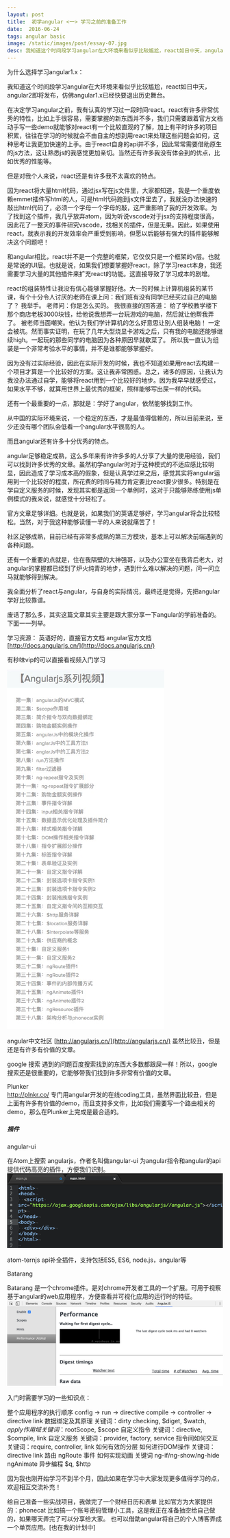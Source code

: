 ```yaml
---
layout: post
title:  初学angular <一> 学习之前的准备工作
date:  2016-06-24
tags: angular basic
image: /static/images/post/essay-07.jpg
desc: 我知道这个时间段学习angular在大环境来看似乎比较尴尬，react如日中天，angular2即将发布，仿佛angular1.x已经快要退出历史舞台。在决定学习angular之前，我有认真的学习过一段时间react。react有许多非常优秀的特性，比如上手很容易，需要掌握的新东西并不多，我们只需要跟着官方文档动手写一些demo就能够对react有一个比较直观的了解，加上有平时许多的项目积累，往往在学习的时候就会不由自主的想到用react来处理这些问题会如何，这种思考让我更加快速的上手。由于react自身的api并不多，因此常常需要借助原生的js方法，这让熟悉js的我感觉更加亲切。当然还有许多我没有体会到的优点，比如优秀的性能等
---
```


为什么选择学习angular1.x：

我知道这个时间段学习angular在大环境来看似乎比较尴尬，react如日中天，angular2即将发布，仿佛angular1.x已经快要退出历史舞台。

在决定学习angular之前，我有认真的学习过一段时间react。react有许多非常优秀的特性，比如上手很容易，需要掌握的新东西并不多，我们只需要跟着官方文档动手写一些demo就能够对react有一个比较直观的了解，加上有平时许多的项目积累，往往在学习的时候就会不由自主的想到用react来处理这些问题会如何，这种思考让我更加快速的上手。由于react自身的api并不多，因此常常需要借助原生的js方法，这让熟悉js的我感觉更加亲切。当然还有许多我没有体会到的优点，比如优秀的性能等。

但是对我个人来说，react还是有许多我不太喜欢的特点。

因为react将大量html代码，通过jsx写在js文件里，大家都知道，我是一个重度依赖emmet插件写html的人，可是html代码跑到js文件里去了，我就没办法快速的敲出html代码了，必须一个字母一个字母的敲，这严重影响了我的开发效率。为了找到这个插件，我几乎放弃atom，因为听说vscode对于jsx的支持程度很高，因此花了一整天的事件研究vscode，找相关的插件，但是无果。因此，如果使用react，就表示我的开发效率会严重受到影响，但愿以后能够有强大的插件能够解决这个问题吧！

和angular相比，react并不是一个完整的框架，它仅仅只是一个框架的v层。也就是常说的UI层。也就是说，如果我们想要掌握好react，除了学习react本身，我还需要学习大量的其他插件来扩充react的功能。这直接导致了学习成本的剧增。

react的组装特性让我没有信心能够掌握好他。大一的时候上计算机组装的某节课，有个十分令人讨厌的老师在课上问：我们班有没有同学已经买过自己的电脑了？ 我举手。 老师问：你是怎么买的。 我很直接的回答道： 给了学校教学楼下那个商店老板3000块钱，给他说我想弄一台玩游戏的电脑，然后就让他帮我弄了。 被老师当面嘲笑。他认为我们学计算机的怎么好意思让别人组装电脑！ 一定会被坑。然而事实证明，在玩了几年大型烧显卡游戏之后，只有我的电脑还能够继续high。一起玩的那些同学的电脑因为各种原因早就歇菜了。 所以我一直认为组装是一个非常考验水平的事情，并不是谁都能够掌握好。

因为没有过实际经验，因此在实际开发的时候，我也不知道如果用react去构建一个项目才算是一个比较好的方案。这让我非常困惑。总之，诸多的原因，让我认为我没办法通过自学，能够将react用到一个比较好的地步。因为我早早就感受过，如果水平不够，就算用世界上最优秀的框架，照样能够写出屎一样的代码。

还有一个最重要的一点，那就是：学好了angular，依然能够找到工作。

从中国的实际环境来说，一个稳定的东西，才是最值得信赖的，所以目前来说，至少还没有哪个团队会低看一个angular水平很高的人。

而且angular还有许多十分优秀的特点。

angular足够稳定成熟，这么多年来有许许多多的人分享了大量的使用经验，我们可以找到许多优秀的文章。虽然初学angular时对于这种模式的不适应感比较明显，因此造成了学习成本高的假象，但是认真学过来之后，感觉其实将angular运用到一个比较好的程度，所花费的时间与精力肯定要比react要少很多。特别是在学自定义服务的时候，发现其实都是返回一个单例时，这对于只能够熟练使用js单例模式的我来说，就感觉十分轻松了。

官方文章足够详细。也就是说，如果我们的英语足够好，学习angular将会比较轻松。当然，对于我这种能够读懂一半的人来说就痛苦了！

社区足够成熟，目前已经有非常多成熟的第三方模块，基本上可以解决前端遇到的各种问题。

还有一个重要的点就是，住在我隔壁的大神强哥，以及办公室坐在我背后老大，对angular的掌握都已经到了炉火纯青的地步，遇到什么难以解决的问题，问一问立马就能够得到解决。

我全面分析了react与angular，与自身的实际情况，最终还是觉得，先把angular学好比较靠谱。

废话了那么多，其实这篇文章其实主要是跟大家分享一下angular的学前准备的。下面一一列举。

学习资源：
英语好的，直接官方文档
angular官方文档  [http://docs.angularjs.cn/](http://docs.angularjs.cn/)

有秒味vip的可以直接看视频入门学习

![秒味视频angualr入门](/static/cdn/angualr0103.png)

angular中文社区  [http://angularjs.cn/](http://angularjs.cn/)
虽然比较丑，但是还是有许多有价值的文章。

google 搜索
遇到的问题百度搜索找到的东西大多数都跟屎一样！所以，google搜索还是很重要的，它能够带我们找到许多非常有价值的文章。

Plunker    
http://plnkr.co/
专门用angular开发的在线coding工具，虽然界面比较丑，但是上面有许多有价值的demo，而且支持多文件，比如我们需要写一个路由相关的demo，那么在Plunker上完成是最合适的。


##### 插件

angular-ui

在Atom上搜索 angularjs，作者名叫做angular-ui
为angular指令和angular的api提供代码高亮的插件，方便我们识别。
![angular-ui](/static/cdn/angular0101.gif)

atom-ternjs
api补全插件，支持包括ES5, ES6, node.js，angular等


Batarang

Batarang 是一个chrome插件。是对chrome开发者工具的一个扩展。可用于视察基于angular的web应用程序，方便查看并可视化应用的运行时的特征。
![Batarang](/static/cdn/angular0102.png)

入门时需要学习的一些知识点：

整个应用程序的执行顺序 config -> run -> directive compile -> controller -> directive link
数据绑定及其原理   关键词：dirty checking, $diget, $watch, $apply
作用域   关键词：$rootScope, $scope
自定义指令 关键词：directive, $compile, link
自定义服务 关键词：provider, factory, service
指令间如何交互 关键词：require, controller, link
如何有效的分层
如何进行DOM操作  关键词：directive link
路由 ngRoute
事件
如何实现动画 关键词 ng-if/ng-show/ng-hide ngAnimate
异步编程 $q, $http

因为我也刚开始学习不到半个月，因此如果在学习中大家发现更多值得学习的点，欢迎相互交流补充！

给自己准备一些实战项目，我做完了一个财经日历和表单
比如官方为大家提供的：phonecat
比如搞一个账号密码管理小工具，这是我正在准备抽空给自己做的，如果哪天弄完了可以分享给大家。
也可以借助angular将自己的个人博客弄成一个单页应用。[也在我的计划中]
